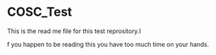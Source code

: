 # COSC_Test

This is the read me file for this test reprository.I

f you happen to be reading this you have too much time on your hands.
